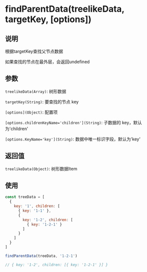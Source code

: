 # findParentData(treelikeData, targetKey, [options])

## 说明

根据targetKey查找父节点数据

如果查找的节点在最外层，会返回undefined

## 参数

`treelikeData(Array)`: 树形数据

`targetKey(String)`: 要查找的节点 key

`[options](Object)`: 配置项

`[options.childrenKeyName='children'](String)`: 子数据的 key，默认为'children'

`[options.KeyName='key'](String)`: 数据中唯一标识字段，默认为'key'

## 返回值

`treelikeData(Object)`: 树形数据Item

## 使用

```js
const treeData = [
  {
    key: '1', children: [
      { key: '1-1' },
      {
        key: '1-2', children: [
          { key: '1-2-1' }
        ]
      }
    ]
  }
]

findParentData(treeData, '1-2-1')

// { key: '1-2', children: [{ key: '1-2-1' }] }

```